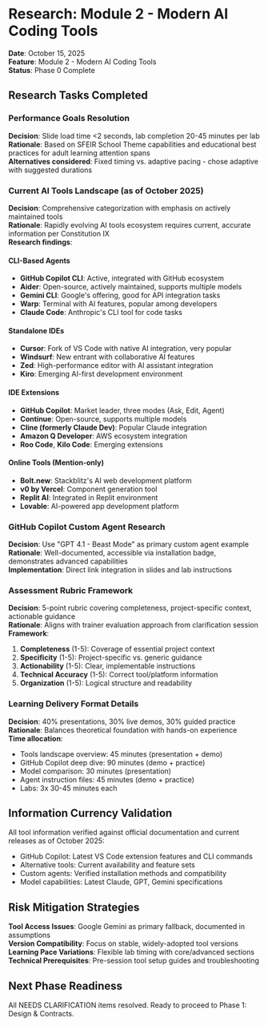 # Research: Module 2 - Modern AI Coding Tools

**Date**: October 15, 2025  
**Feature**: Module 2 - Modern AI Coding Tools  
**Status**: Phase 0 Complete

## Research Tasks Completed

### Performance Goals Resolution

**Decision**: Slide load time <2 seconds, lab completion 20-45 minutes per lab  
**Rationale**: Based on SFEIR School Theme capabilities and educational best practices for adult learning attention spans  
**Alternatives considered**: Fixed timing vs. adaptive pacing - chose adaptive with suggested durations

### Current AI Tools Landscape (as of October 2025)

**Decision**: Comprehensive categorization with emphasis on actively maintained tools  
**Rationale**: Rapidly evolving AI tools ecosystem requires current, accurate information per Constitution IX  
**Research findings**:

#### CLI-Based Agents
- **GitHub Copilot CLI**: Active, integrated with GitHub ecosystem
- **Aider**: Open-source, actively maintained, supports multiple models
- **Gemini CLI**: Google's offering, good for API integration tasks
- **Warp**: Terminal with AI features, popular among developers
- **Claude Code**: Anthropic's CLI tool for code tasks

#### Standalone IDEs  
- **Cursor**: Fork of VS Code with native AI integration, very popular
- **Windsurf**: New entrant with collaborative AI features
- **Zed**: High-performance editor with AI assistant integration
- **Kiro**: Emerging AI-first development environment

#### IDE Extensions
- **GitHub Copilot**: Market leader, three modes (Ask, Edit, Agent)
- **Continue**: Open-source, supports multiple models
- **Cline (formerly Claude Dev)**: Popular Claude integration
- **Amazon Q Developer**: AWS ecosystem integration
- **Roo Code**, **Kilo Code**: Emerging extensions

#### Online Tools (Mention-only)
- **Bolt.new**: Stackblitz's AI web development platform
- **v0 by Vercel**: Component generation tool
- **Replit AI**: Integrated in Replit environment
- **Lovable**: AI-powered app development platform

### GitHub Copilot Custom Agent Research

**Decision**: Use "GPT 4.1 - Beast Mode" as primary custom agent example  
**Rationale**: Well-documented, accessible via installation badge, demonstrates advanced capabilities  
**Implementation**: Direct link integration in slides and lab instructions

### Assessment Rubric Framework

**Decision**: 5-point rubric covering completeness, project-specific context, actionable guidance  
**Rationale**: Aligns with trainer evaluation approach from clarification session  
**Framework**:
1. **Completeness** (1-5): Coverage of essential project context
2. **Specificity** (1-5): Project-specific vs. generic guidance  
3. **Actionability** (1-5): Clear, implementable instructions
4. **Technical Accuracy** (1-5): Correct tool/platform information
5. **Organization** (1-5): Logical structure and readability

### Learning Delivery Format Details

**Decision**: 40% presentations, 30% live demos, 30% guided practice  
**Rationale**: Balances theoretical foundation with hands-on experience  
**Time allocation**:
- Tools landscape overview: 45 minutes (presentation + demo)
- GitHub Copilot deep dive: 90 minutes (demo + practice)
- Model comparison: 30 minutes (presentation)
- Agent instruction files: 45 minutes (demo + practice)
- Labs: 3x 30-45 minutes each

## Information Currency Validation

All tool information verified against official documentation and current releases as of October 2025:
- GitHub Copilot: Latest VS Code extension features and CLI commands
- Alternative tools: Current availability and feature sets
- Custom agents: Verified installation methods and compatibility
- Model capabilities: Latest Claude, GPT, Gemini specifications

## Risk Mitigation Strategies

**Tool Access Issues**: Google Gemini as primary fallback, documented in assumptions  
**Version Compatibility**: Focus on stable, widely-adopted tool versions  
**Learning Pace Variations**: Flexible lab timing with core/advanced sections  
**Technical Prerequisites**: Pre-session tool setup guides and troubleshooting

## Next Phase Readiness

All NEEDS CLARIFICATION items resolved. Ready to proceed to Phase 1: Design & Contracts.